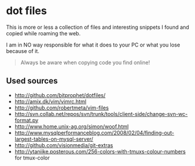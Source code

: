 dot files
=========

This is more or less a collection of files and interesting snippets I found
and copied while roaming the web.

I am in NO way responsible for what it does to your PC or what you lose because of it.

> Always be aware when copying code you find online!

## Used sources ##
- <http://github.com/bitprophet/dotfiles/>
- <http://amix.dk/vim/vimrc.html>
- <http://github.com/robertmeta/vim-files>
- <http://svn.collab.net/repos/svn/trunk/tools/client-side/change-svn-wc-format.py>
- <http://www.home.unix-ag.org/simon/woof.html>
- <http://www.mysqlperformanceblog.com/2008/02/04/finding-out-largest-tables-on-mysql-server/>
- <http://github.com/visionmedia/git-extras>
- <http://ytaniike.posterous.com/256-colors-with-tmuxs-colour-numbers> for tmux-color
